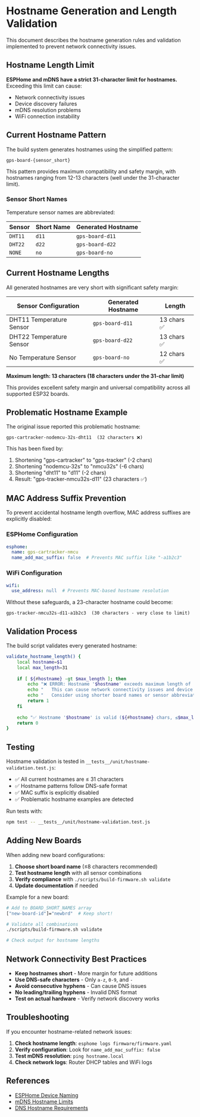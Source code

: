 # Hostname Generation and Length Validation

This document describes the hostname generation rules and validation implemented to prevent network connectivity issues.

## Hostname Length Limit

**ESPHome and mDNS have a strict 31-character limit for hostnames.** Exceeding this limit can cause:
- Network connectivity issues
- Device discovery failures 
- mDNS resolution problems
- WiFi connection instability

## Current Hostname Pattern

The build system generates hostnames using the simplified pattern:
```
gps-board-{sensor_short}
```

This pattern provides maximum compatibility and safety margin, with hostnames ranging from 12-13 characters (well under the 31-character limit).

### Sensor Short Names
Temperature sensor names are abbreviated:

| Sensor | Short Name | Generated Hostname |
|--------|------------|--------------------|
| `DHT11` | `d11` | `gps-board-d11` |
| `DHT22` | `d22` | `gps-board-d22` |
| `NONE` | `no` | `gps-board-no` |

## Current Hostname Lengths

All generated hostnames are very short with significant safety margin:

| Sensor Configuration | Generated Hostname | Length |
|---------------------|-------------------|---------|
| DHT11 Temperature Sensor | `gps-board-d11` | 13 chars ✅ |
| DHT22 Temperature Sensor | `gps-board-d22` | 13 chars ✅ |
| No Temperature Sensor | `gps-board-no` | 12 chars ✅ |

**Maximum length: 13 characters (18 characters under the 31-char limit)**

This provides excellent safety margin and universal compatibility across all supported ESP32 boards.

## Problematic Hostname Example

The original issue reported this problematic hostname:
```
gps-cartracker-nodemcu-32s-dht11  (32 characters ❌)
```

This has been fixed by:
1. Shortening "gps-cartracker" to "gps-tracker" (-2 chars)
2. Shortening "nodemcu-32s" to "nmcu32s" (-6 chars)  
3. Shortening "dht11" to "d11" (-2 chars)
4. Result: "gps-tracker-nmcu32s-d11" (23 characters ✅)

## MAC Address Suffix Prevention

To prevent accidental hostname length overflow, MAC address suffixes are explicitly disabled:

### ESPHome Configuration
```yaml
esphome:
  name: gps-cartracker-nmcu
  name_add_mac_suffix: false  # Prevents MAC suffix like "-a1b2c3"
```

### WiFi Configuration
```yaml
wifi:
  use_address: null  # Prevents MAC-based hostname resolution
```

Without these safeguards, a 23-character hostname could become:
```
gps-tracker-nmcu32s-d11-a1b2c3  (30 characters - very close to limit)
```

## Validation Process

The build script validates every generated hostname:

```bash
validate_hostname_length() {
    local hostname=$1
    local max_length=31
    
    if [ ${#hostname} -gt $max_length ]; then
        echo "❌ ERROR: Hostname '$hostname' exceeds maximum length of $max_length characters (${#hostname} chars)"
        echo "   This can cause network connectivity issues and device failures."
        echo "   Consider using shorter board names or sensor abbreviations."
        return 1
    fi
    
    echo "✅ Hostname '$hostname' is valid (${#hostname} chars, ≤$max_length limit)"
    return 0
}
```

## Testing

Hostname validation is tested in `__tests__/unit/hostname-validation.test.js`:

- ✅ All current hostnames are ≤ 31 characters
- ✅ Hostname patterns follow DNS-safe format
- ✅ MAC suffix is explicitly disabled
- ✅ Problematic hostname examples are detected

Run tests with:
```bash
npm test -- __tests__/unit/hostname-validation.test.js
```

## Adding New Boards

When adding new board configurations:

1. **Choose short board name** (≤8 characters recommended)
2. **Test hostname length** with all sensor combinations
3. **Verify compliance** with `./scripts/build-firmware.sh validate`
4. **Update documentation** if needed

Example for a new board:
```bash
# Add to BOARD_SHORT_NAMES array
["new-board-id"]="newbrd"  # Keep short!

# Validate all combinations
./scripts/build-firmware.sh validate

# Check output for hostname lengths
```

## Network Connectivity Best Practices

- **Keep hostnames short** - More margin for future additions
- **Use DNS-safe characters** - Only `a-z`, `0-9`, and `-`
- **Avoid consecutive hyphens** - Can cause DNS issues  
- **No leading/trailing hyphens** - Invalid DNS format
- **Test on actual hardware** - Verify network discovery works

## Troubleshooting

If you encounter hostname-related network issues:

1. **Check hostname length**: `esphome logs firmware/firmware.yaml`
2. **Verify configuration**: Look for `name_add_mac_suffix: false`
3. **Test mDNS resolution**: `ping hostname.local`
4. **Check network logs**: Router DHCP tables and WiFi logs

## References

- [ESPHome Device Naming](https://esphome.io/components/esphome.html#configuration-variables)
- [mDNS Hostname Limits](https://tools.ietf.org/html/rfc6762)
- [DNS Hostname Requirements](https://tools.ietf.org/html/rfc1123)